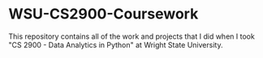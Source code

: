 # WSU-CS2900-Coursework
This repository contains all of the work and projects that I did when I took "CS 2900 - Data Analytics in Python" at Wright State University.
